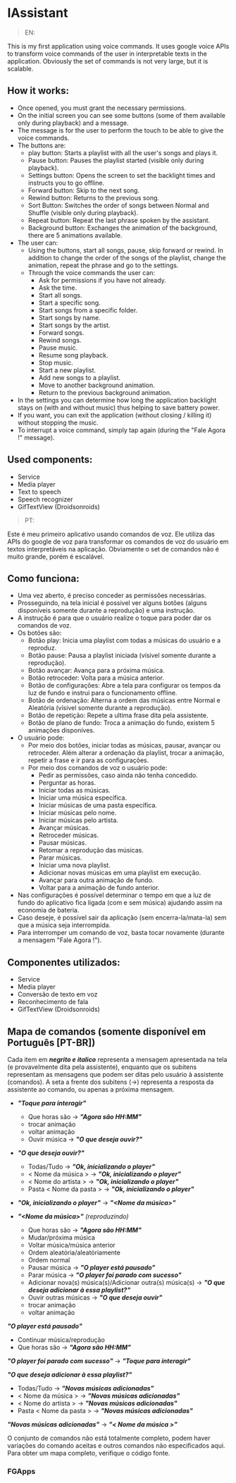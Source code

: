 # IAssistant

> EN:

This is my first application using voice commands. It uses google voice APIs to transform voice commands
of the user in interpretable texts in the application. Obviously the set of commands is not very large, but it is scalable.

## How it works:
- Once opened, you must grant the necessary permissions.
- On the initial screen you can see some buttons (some of them available only during playback) and a message.
- The message is for the user to perform the touch to be able to give the voice commands.
- The buttons are:
  - play button: Starts a playlist with all the user's songs and plays it.
  - Pause button: Pauses the playlist started (visible only during playback).
  - Settings button: Opens the screen to set the backlight times and instructs you to go offline.
  - Forward button: Skip to the next song.
  - Rewind button: Returns to the previous song.
  - Sort Button: Switches the order of songs between Normal and Shuffle (visible only during playback).
  - Repeat button: Repeat the last phrase spoken by the assistant.
  - Background button: Exchanges the animation of the background, there are 5 animations available.
- The user can:
  - Using the buttons, start all songs, pause, skip forward or rewind. In addition to change the order of the songs
of the playlist, change the animation, repeat the phrase and go to the settings.
  - Through the voice commands the user can:
    - Ask for permissions if you have not already.
    - Ask the time.
    - Start all songs.
    - Start a specific song.
    - Start songs from a specific folder.
    - Start songs by name.
    - Start songs by the artist.
    - Forward songs.
    - Rewind songs.
    - Pause music.
    - Resume song playback.
    - Stop music.
    - Start a new playlist.
    - Add new songs to a playlist.
    - Move to another background animation.
    - Return to the previous background animation.
- In the settings you can determine how long the application backlight stays on (with and without music)
thus helping to save battery power.
- If you want, you can exit the application (without closing / killing it) without stopping the music.
- To interrupt a voice command, simply tap again (during the "Fale Agora !" message).

## Used components:
- Service
- Media player
- Text to speech
- Speech recognizer
- GifTextView (Droidsonroids)

> PT:

Este é meu primeiro aplicativo usando comandos de voz. Ele utiliza das APIs do google de voz para transformar os comandos de voz
do usuário em textos interpretáveis na aplicação. Obviamente o set de comandos não é muito grande, porém é escalável.

## Como funciona:
- Uma vez aberto, é preciso conceder as permissões necessárias.
- Prosseguindo, na tela inicial é possivel ver alguns botões (alguns disponíveis somente durante a reprodução) e uma instrução.
- A instrução é para que o usuário realize o toque para poder dar os comandos de voz.
- Os botões são:
  - Botão play: Inicia uma playlist com todas a músicas do usuário e a reproduz.
  - Botão pause: Pausa a playlist iniciada (vísivel somente durante a reprodução).
  - Botão avançar: Avança para a próxima música.
  - Botão retroceder: Volta para a música anterior.
  - Botão de configurações: Abre a tela para configurar os tempos da luz de fundo e instrui para o funcionamento offline.
  - Botão de ordenação: Alterna a ordem das músicas entre Normal e Aleatória (vísivel somente durante a reprodução).
  - Botão de repetição: Repete a ultima frase dita pela assistente.
  - Botão de plano de fundo: Troca a animação do fundo, existem 5 animações disponíves.
- O usuário pode:
  - Por meio dos botões, iniciar todas as músicas, pausar, avançar ou retroceder. Além alterar a ordenação da playlist,
trocar a animação, repetir a frase e ir para as configurações.
  - Por meio dos comandos de voz o usuário pode:
    - Pedir as permissões, caso ainda não tenha concedido.
    - Perguntar as horas.
    - Iniciar todas as músicas.
    - Iniciar uma música especifica.
    - Iniciar músicas de uma pasta específica.
    - Iniciar músicas pelo nome.
    - Iniciar músicas pelo artista.
    - Avançar músicas.
    - Retroceder músicas.
    - Pausar músicas.
    - Retomar a reprodução das músicas.
    - Parar músicas.
    - Iniciar uma nova playlist.
    - Adicionar novas músicas em uma playlist em execução.
    - Avançar para outra animação de fundo.
    - Voltar para a animação de fundo anterior.
- Nas configurações é possível determinar o tempo em que a luz de fundo do aplicativo fica ligada (com e sem música) 
ajudando assim na economia de bateria.
- Caso deseje, é possível sair da aplicação (sem encerra-la/mata-la) sem que a música seja interrompida.
- Para interromper um comando de voz, basta tocar novamente (durante a mensagem "Fale Agora !").

## Componentes utilizados:
- Service
- Media player
- Conversão de texto em voz
- Reconhecimento de fala
- GifTextView (Droidsonroids)

## Mapa de comandos (somente disponível em Português [PT-BR])

Cada item em **_negrito e italico_** representa a mensagem apresentada na tela (e provavelmente dita pela assistente),
enquanto que os subitens representam as mensagens que podem ser ditas pelo usuário à assistente (comandos). A seta
a frente dos subitens (->) representa a resposta da assistente ao comando, ou apenas a próxima mensagem.

- **_"Toque para interagir"_**
  - Que horas são -> **_"Agora são HH:MM"_**
  - trocar animação
  - voltar animação
  - Ouvir música -> **_"O que deseja ouvir?"_**

- **_"O que deseja ouvir?"_**
  - Todas/Tudo -> **_"Ok, inicializando o player"_**
  - < Nome da música > -> **_"Ok, inicializando o player"_**
  - < Nome do artista > -> **_"Ok, inicializando o player"_**
  - Pasta < Nome da pasta > -> **_"Ok, inicializando o player"_**
  
- **_"Ok, inicializando o player"_** -> **_"<Nome da música>"_**

- **_"<Nome da música>"_** _(reproduzindo)_
  - Que horas são -> **_"Agora são HH:MM"_**
  - Mudar/próxima música
  - Voltar música/música anterior
  - Ordem aleatória/aleatóriamente
  - Ordem normal
  - Pausar música -> **_"O player está pausado"_**
  - Parar música -> **_"O player foi parado com sucesso"_**
  - Adicionar nova(s) música(s)/Adicionar outra(s) música(s) -> **_"O que deseja adicionar à essa playlist?"_**
  - Ouvir outras músicas -> **_"O que deseja ouvir"_**
  - trocar animação
  - voltar animação
  
**_"O player está pausado"_**
  - Continuar música/reprodução
  - Que horas são -> **_"Agora são HH:MM"_**

**_"O player foi parado com sucesso"_** -> **_"Toque para interagir"_**

**_"O que deseja adicionar à essa playlist?"_**
  - Todas/Tudo -> **_"Novas músicas adicionadas"_**
  - < Nome da música > -> **_"Novas músicas adicionadas"_**
  - < Nome do artista > -> **_"Novas músicas adicionadas"_**
  - Pasta < Nome da pasta > -> **_"Novas músicas adicionadas"_**

**_"Novas músicas adicionadas"_**  -> **_"< Nome da música >"_**

O conjunto de comandos não está totalmente completo, podem haver variações do comando aceitas e outros
comandos não especificados aqui. Para obter um mapa completo, verifique o código fonte.

### FGApps
  
